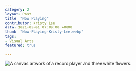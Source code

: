 ```yaml
---
category: 2
layout: Post
title: "Now Playing"
contributor: Kristy Lee
date: 2021-05-01 07:00:00 +0000
thumb: "Now-Playing-Kristy-Lee.webp"
tags: 
- Visual Arts
featured: true

---
```

<div class="center">
    <img src="{{ site.baseurl }}/uploads/2/Now-Playing-Kristy-Lee.jpg" 
        alt="A canvas artwork of a record player and three white flowers.">
</div>